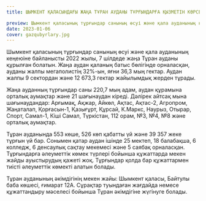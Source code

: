 ```yaml
---
title: ШЫМКЕНТ ҚАЛАСЫНДАҒЫ ЖАҢА ТҰРАН АУДАНЫ ТҰРҒЫНДАРҒА ҚЫЗМЕТІН КӨРСЕТУДЕ

preview: Шымкент қаласының тұрғындар санының өсуі және қала ауданының кеңеюіне байланысты 2022 жылы, 7 шілдеде жаңа Тұран ауданы құрылған болатын.
date: 2023-01-06
cover: gazqubyrlary.jpg 
---
```

Шымкент қаласының тұрғындар санының өсуі және қала ауданының кеңеюіне байланысты 2022 жылы, 7 шілдеде жаңа Тұран ауданы құрылған болатын. Жаңа аудан қаланың батыс бөлігінде орналасқан, ауданы жалпы мегаполистің 32%-ын, яғни 36,3 мың гектар. Аудан жалпы 9 сектордан және 12 673,3 гектар жайылымдық жерден тұрады.

Жаңа ауданның тұрғындар саны 220,7 мың адам, аудан құрамына орталық аумақтар және 21 шағынаудан кіреді. Дәлірек айтсақ мына шағынаудандар: Арғымақ, Ақжар, Айкөл, Ақтас, Ақтас-2, Агропром, Жаңаталап, Қорғасын-1, Қазығұрт, Құрсай, К.Маркс, Наурыз, Отырар, Спорт, Самал-1, Кіші Самал, Түркістан, 112 орам, №3, №4, №8 және орталық аумақтар. 

Тұран ауданында 553 көше, 526 көп қабатты үй және 39 357 жеке тұрғын үй бар. Сонымен қатар аудан ішінде 25 мектеп, 18 балабақша, 6 колледж, 6 денсаулық сақтау мекемесі және 5 саябақ орналасқан. Тұрғындарға әлеуметтік көмек түрлері бойынша құжаттарда мекен жайды ауыстырудың қажеті жоқ. Тұрғындар қолда бар құжаттармен тиісті әлеуметтік көмекті алатын болады.

Тұран ауданының әкімдігінің мекен жайы: Шымкент қаласы, Байтулы баба көшесі, ғимарат 12А.
Сұрақтар туындаған жағдайда немесе құжаттандыру мәселесі бойынша Тұран әкімдігіне жүгінуге болады.